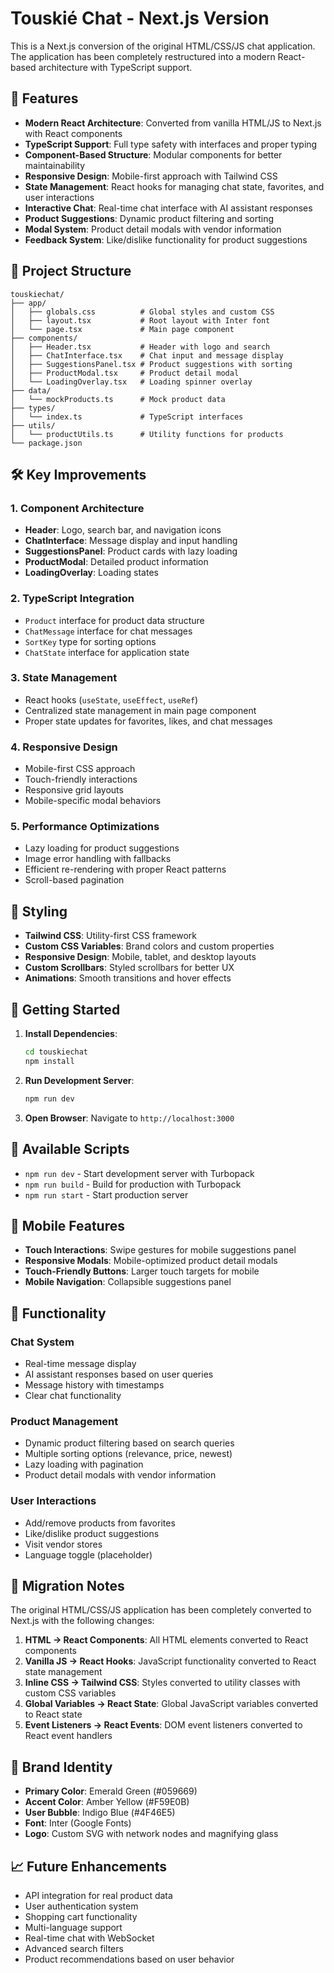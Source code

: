 # Touskié Chat - Next.js Version

This is a Next.js conversion of the original HTML/CSS/JS chat application. The application has been completely restructured into a modern React-based architecture with TypeScript support.

## 🚀 Features

- **Modern React Architecture**: Converted from vanilla HTML/JS to Next.js with React components
- **TypeScript Support**: Full type safety with interfaces and proper typing
- **Component-Based Structure**: Modular components for better maintainability
- **Responsive Design**: Mobile-first approach with Tailwind CSS
- **State Management**: React hooks for managing chat state, favorites, and user interactions
- **Interactive Chat**: Real-time chat interface with AI assistant responses
- **Product Suggestions**: Dynamic product filtering and sorting
- **Modal System**: Product detail modals with vendor information
- **Feedback System**: Like/dislike functionality for product suggestions

## 📁 Project Structure

```
touskiechat/
├── app/
│   ├── globals.css          # Global styles and custom CSS
│   ├── layout.tsx           # Root layout with Inter font
│   └── page.tsx             # Main page component
├── components/
│   ├── Header.tsx           # Header with logo and search
│   ├── ChatInterface.tsx    # Chat input and message display
│   ├── SuggestionsPanel.tsx # Product suggestions with sorting
│   ├── ProductModal.tsx     # Product detail modal
│   └── LoadingOverlay.tsx   # Loading spinner overlay
├── data/
│   └── mockProducts.ts      # Mock product data
├── types/
│   └── index.ts             # TypeScript interfaces
├── utils/
│   └── productUtils.ts      # Utility functions for products
└── package.json
```

## 🛠️ Key Improvements

### 1. **Component Architecture**
- **Header**: Logo, search bar, and navigation icons
- **ChatInterface**: Message display and input handling
- **SuggestionsPanel**: Product cards with lazy loading
- **ProductModal**: Detailed product information
- **LoadingOverlay**: Loading states

### 2. **TypeScript Integration**
- `Product` interface for product data structure
- `ChatMessage` interface for chat messages
- `SortKey` type for sorting options
- `ChatState` interface for application state

### 3. **State Management**
- React hooks (`useState`, `useEffect`, `useRef`)
- Centralized state management in main page component
- Proper state updates for favorites, likes, and chat messages

### 4. **Responsive Design**
- Mobile-first CSS approach
- Touch-friendly interactions
- Responsive grid layouts
- Mobile-specific modal behaviors

### 5. **Performance Optimizations**
- Lazy loading for product suggestions
- Image error handling with fallbacks
- Efficient re-rendering with proper React patterns
- Scroll-based pagination

## 🎨 Styling

- **Tailwind CSS**: Utility-first CSS framework
- **Custom CSS Variables**: Brand colors and custom properties
- **Responsive Design**: Mobile, tablet, and desktop layouts
- **Custom Scrollbars**: Styled scrollbars for better UX
- **Animations**: Smooth transitions and hover effects

## 🚀 Getting Started

1. **Install Dependencies**:
   ```bash
   cd touskiechat
   npm install
   ```

2. **Run Development Server**:
   ```bash
   npm run dev
   ```

3. **Open Browser**: Navigate to `http://localhost:3000`

## 🔧 Available Scripts

- `npm run dev` - Start development server with Turbopack
- `npm run build` - Build for production with Turbopack
- `npm run start` - Start production server

## 📱 Mobile Features

- **Touch Interactions**: Swipe gestures for mobile suggestions panel
- **Responsive Modals**: Mobile-optimized product detail modals
- **Touch-Friendly Buttons**: Larger touch targets for mobile
- **Mobile Navigation**: Collapsible suggestions panel

## 🎯 Functionality

### Chat System
- Real-time message display
- AI assistant responses based on user queries
- Message history with timestamps
- Clear chat functionality

### Product Management
- Dynamic product filtering based on search queries
- Multiple sorting options (relevance, price, newest)
- Lazy loading with pagination
- Product detail modals with vendor information

### User Interactions
- Add/remove products from favorites
- Like/dislike product suggestions
- Visit vendor stores
- Language toggle (placeholder)

## 🔄 Migration Notes

The original HTML/CSS/JS application has been completely converted to Next.js with the following changes:

1. **HTML → React Components**: All HTML elements converted to React components
2. **Vanilla JS → React Hooks**: JavaScript functionality converted to React state management
3. **Inline CSS → Tailwind CSS**: Styles converted to utility classes with custom CSS variables
4. **Global Variables → React State**: Global JavaScript variables converted to React state
5. **Event Listeners → React Events**: DOM event listeners converted to React event handlers

## 🎨 Brand Identity

- **Primary Color**: Emerald Green (#059669)
- **Accent Color**: Amber Yellow (#F59E0B)
- **User Bubble**: Indigo Blue (#4F46E5)
- **Font**: Inter (Google Fonts)
- **Logo**: Custom SVG with network nodes and magnifying glass

## 📈 Future Enhancements

- API integration for real product data
- User authentication system
- Shopping cart functionality
- Multi-language support
- Real-time chat with WebSocket
- Advanced search filters
- Product recommendations based on user behavior